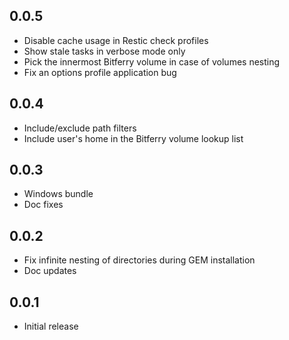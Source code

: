 ## 0.0.5

- Disable cache usage in Restic check profiles
- Show stale tasks in verbose mode only
- Pick the innermost Bitferry volume in case of volumes nesting
- Fix an options profile application bug

## 0.0.4

- Include/exclude path filters
- Include user's home in the Bitferry volume lookup list

## 0.0.3

- Windows bundle
- Doc fixes

## 0.0.2

- Fix infinite nesting of directories during GEM installation
- Doc updates

## 0.0.1

- Initial release